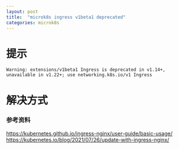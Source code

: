 ```yaml
---
layout: post
title:  "microk8s ingress v1beta1 deprecated"
categories: microk8s
---
```


# 提示

```
Warning: extensions/v1beta1 Ingress is deprecated in v1.14+, unavailable in v1.22+; use networking.k8s.io/v1 Ingress
```

# 解决方式



### 参考资料
https://kubernetes.github.io/ingress-nginx/user-guide/basic-usage/
https://kubernetes.io/blog/2021/07/26/update-with-ingress-nginx/
